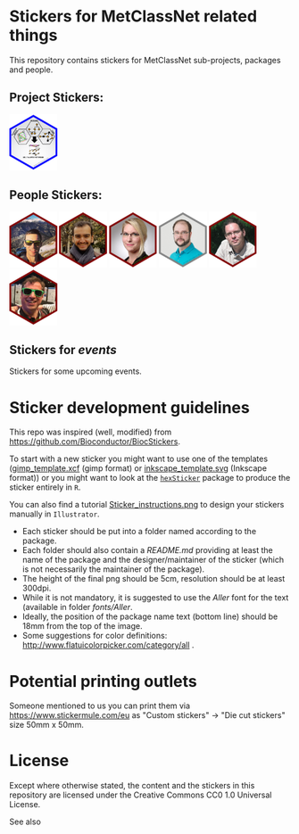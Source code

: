 # Stickers for MetClassNet related things

This repository contains stickers for MetClassNet sub-projects, packages and people.

## Project Stickers:

<p align = "left">
<a href="project/README.md"><img src="project/metclassnet.png" height="100"></a>
</p>

## People Stickers:

<p align = "left">
<a href="people/README.md"><img src="people/fjourdan.png" height="100"></a>
<a href="people/README.md"><img src="people/aamara.png" height="100"></a>
<a href="people/README.md"><img src="people/sscharfenberg.png" height="100"></a>
<a href="people/README.md"><img src="people/mwitting.png" height="100"></a>
<a href="people/README.md"><img src="people/sneumann.png" height="100"></a>
<a href="people/README.md"><img src="people/rsalek.png" height="100"></a>
<!-- <a href="people/README.md"><img src="people/RezaHEX.png" height="100"></a> -->
</p>

## Stickers for *events*

Stickers for some upcoming events.

# Sticker development guidelines

This repo was inspired (well, modified) from https://github.com/Bioconductor/BiocStickers.

To start with a new sticker you might want to use one of the templates
([gimp_template.xcf](template/gimp_template.xcf) (gimp format) or
[inkscape_template.svg](template/inkscape_template.svg) (Inkscape format)) or
you might want to look at the
[`hexSticker`](https://github.com/GuangchuangYu/hexSticker) package to produce
the sticker entirely in `R`.

You can also find a tutorial [Sticker_instructions.png](Tutorial/Sticker_instructions.png)
to design your stickers manually in `Illustrator`.

+ Each sticker should be put into a folder named according to the package.
+ Each folder should also contain a *README.md* providing at least the name of
  the package and the designer/maintainer of the sticker (which is not
  necessarily the maintainer of the package).
+ The height of the final png should be 5cm, resolution should be at least
  300dpi.
+ While it is not mandatory, it is suggested to use the *Aller* font for the
  text (available in folder *fonts/Aller*.
+ Ideally, the position of the package name text (bottom line) should be 18mm
  from the top of the image.
+ Some suggestions for color definitions:
  http://www.flatuicolorpicker.com/category/all .

# Potential printing outlets

Someone mentioned to us you can print them via https://www.stickermule.com/eu as "Custom stickers" -> "Die cut stickers" size 50mm x 50mm.

# License

Except where otherwise stated, the content and the stickers in this
repository are licensed under the Creative Commons CC0 1.0 Universal License.

See also 
